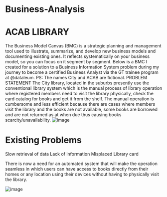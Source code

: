 # Business-Analysis 
# **ACAB LIBRARY**

The Business Model Canvas (BMC) is a strategic planning and management tool used to illustrate, summarize, and develop new business models and documenting existing ones. It reflects systematically on your business model, so you can focus on it segment by segment.
Below is a BMC I created for a solution to a Business Information System problem during my journey to become a certified Business Analyst via the GT trainee program at @dataleum.
PS: The names City and ACAB are fictional.
PROBLEM STATEMENT
The City library, located in the suburbs presently use the conventional library system which is the manual process of library operation where registered members need to visit the library physically, check the card catalog for books and get it from the shelf. The manual operation is cumbersome and less efficient because there are cases where members visit the library and the books are not available, some books are borrowed and are not returned as at when due thus causing books scarcity/unavailability.
![image](https://user-images.githubusercontent.com/114671548/212063490-fa8b9d3a-9abb-4420-8a7e-f3b236d98ce5.png)

# Existing Problems
Slow retrieval of data
Lack of information
Misplaced Library card

There is now a need for an automated system that will make the operation seamless in which users can have access to books directly from their homes or any location using their devices without having to physically visit the library. 

![image](https://user-images.githubusercontent.com/114671548/212063639-04700dbd-e5a9-4018-8b1a-be3e0dae1187.png)

 



